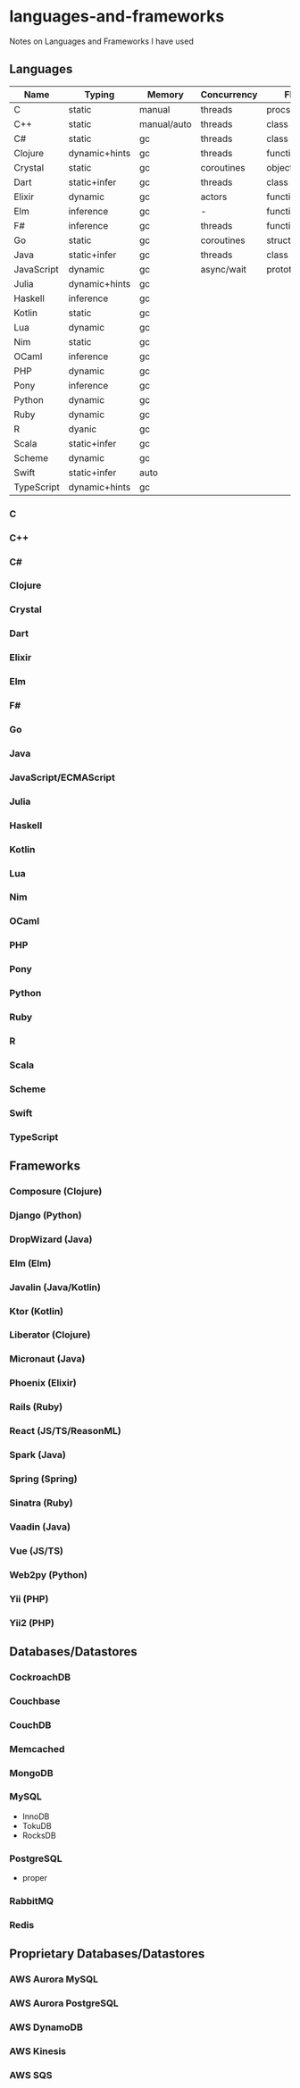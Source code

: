 # languages-and-frameworks
Notes on Languages and Frameworks I have used

## Languages

| Name       | Typing           | Memory      | Concurrency | Flavour    |
| ---------- | ---------------- | ----------- | ----------- | ---------- |
| C          | static           | manual      | threads     | procs      |
| C++        | static           | manual/auto | threads     | class      |
| C#         | static           | gc          | threads     | class      |
| Clojure    | dynamic+hints    | gc          | threads     | functional |
| Crystal    | static           | gc          | coroutines  | object     |
| Dart       | static+infer     | gc          | threads     | class      |
| Elixir     | dynamic          | gc          | actors      | functional |
| Elm        | inference        | gc          | -           | functional |
| F#         | inference        | gc          | threads     | functional |
| Go         | static           | gc          | coroutines  | structural |
| Java       | static+infer     | gc          | threads     | class      |
| JavaScript | dynamic          | gc          | async/wait  | prototype+class |
| Julia      | dynamic+hints    | gc          |
| Haskell    | inference        | gc          |
| Kotlin     | static           | gc          |
| Lua        | dynamic          | gc          |
| Nim        | static           | gc          |
| OCaml      | inference        | gc          |
| PHP        | dynamic          | gc          |
| Pony       | inference        | gc          |
| Python     | dynamic          | gc          |
| Ruby       | dynamic          | gc          |
| R          | dyanic           | gc          |
| Scala      | static+infer     | gc          |
| Scheme     | dynamic          | gc          |
| Swift      | static+infer     | auto        |
| TypeScript | dynamic+hints    | gc          |

### C
### C++
### C#
### Clojure
### Crystal
### Dart
### Elixir
### Elm
### F#
### Go
### Java
### JavaScript/ECMAScript
### Julia
### Haskell
### Kotlin
### Lua
### Nim
### OCaml
### PHP
### Pony
### Python
### Ruby
### R
### Scala
### Scheme
### Swift
### TypeScript

## Frameworks

### Composure (Clojure)
### Django (Python)
### DropWizard (Java)
### Elm (Elm)
### Javalin (Java/Kotlin)
### Ktor (Kotlin)
### Liberator (Clojure)
### Micronaut (Java)
### Phoenix (Elixir)
### Rails (Ruby)
### React (JS/TS/ReasonML)
### Spark (Java)
### Spring (Spring)
### Sinatra (Ruby)
### Vaadin (Java)
### Vue (JS/TS)
### Web2py (Python)
### Yii (PHP)
### Yii2 (PHP)

## Databases/Datastores

### CockroachDB
### Couchbase
### CouchDB
### Memcached
### MongoDB
### MySQL
  - InnoDB
  - TokuDB
  - RocksDB
### PostgreSQL
  - proper
### RabbitMQ
### Redis

## Proprietary Databases/Datastores

### AWS Aurora MySQL
### AWS Aurora PostgreSQL
### AWS DynamoDB
### AWS Kinesis
### AWS SQS
